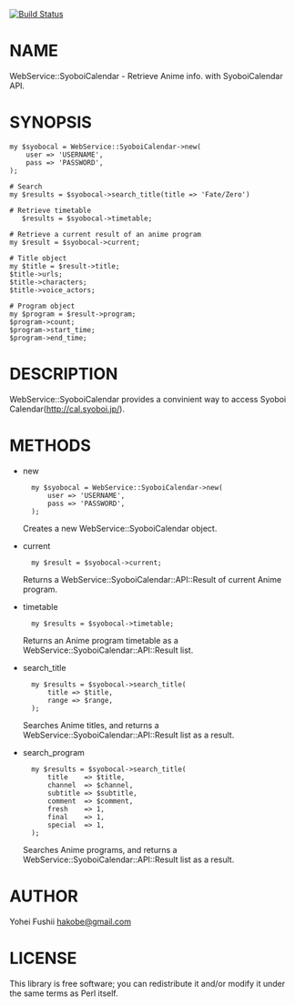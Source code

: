 [![Build Status](https://travis-ci.org/hakobe/WebService-SyoboiCalendar.png?branch=master)](https://travis-ci.org/hakobe/WebService-SyoboiCalendar)
# NAME

WebService::SyoboiCalendar - Retrieve Anime info. with SyoboiCalendar API.

# SYNOPSIS

    my $syobocal = WebService::SyoboiCalendar->new(
        user => 'USERNAME',
        pass => 'PASSWORD',
    );

    # Search
    my $results = $syobocal->search_title(title => 'Fate/Zero')

    # Retrieve timetable
       $results = $syobocal->timetable;

    # Retrieve a current result of an anime program
    my $result = $syobocal->current;

    # Title object
    my $title = $result->title;
    $title->urls;
    $title->characters;
    $title->voice_actors;

    # Program object
    my $program = $result->program;
    $program->count;
    $program->start_time;
    $program->end_time;

# DESCRIPTION

WebService::SyoboiCalendar provides a convinient way 
to access Syoboi Calendar(http://cal.syoboi.jp/).

# METHODS

- new

        my $syobocal = WebService::SyoboiCalendar->new(
            user => 'USERNAME',
            pass => 'PASSWORD',
        );

    Creates a new WebService::SyoboiCalendar object. 

- current

        my $result = $syobocal->current;

    Returns a WebService::SyoboiCalendar::API::Result of current
    Anime program.

- timetable

        my $results = $syobocal->timetable;

    Returns an Anime program timetable as a 
    WebService::SyoboiCalendar::API::Result list.

- search\_title

        my $results = $syobocal->search_title(
            title => $title,
            range => $range,
        );

    Searches Anime titles, and returns
    a WebService::SyoboiCalendar::API::Result list as a result.

- search\_program

        my $results = $syobocal->search_title(
            title    => $title,
            channel  => $channel,
            subtitle => $subtitle,
            comment  => $comment,
            fresh    => 1,
            final    => 1,
            special  => 1,
        );

    Searches Anime programs, and returns
    a WebService::SyoboiCalendar::API::Result list as a result.

# AUTHOR

Yohei Fushii <hakobe@gmail.com>

# LICENSE

This library is free software; you can redistribute it and/or modify
it under the same terms as Perl itself.
